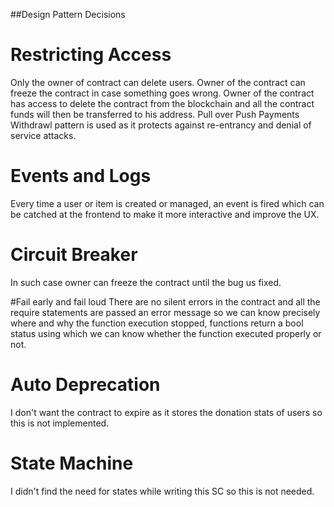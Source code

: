 ##Design Pattern Decisions

# Restricting Access

Only the owner of contract can delete users.
Owner of the contract can freeze the contract in case something goes wrong.
Owner of the contract has access to delete the contract from the blockchain and all the contract funds will then be transferred to his address.
Pull over Push Payments
Withdrawl pattern is used as it protects against re-entrancy and denial of service attacks.

# Events and Logs
Every time a user or item is created or managed, an event is fired which can be catched at the frontend to make it more interactive and improve the UX.

# Circuit Breaker
In such case owner can freeze the contract until the bug us fixed.

#Fail early and fail loud
There are no silent errors in the contract and all the require statements are passed an error message so we can know precisely where and why the function execution stopped, functions return a bool status using which we can know whether the function executed properly or not.

# Auto Deprecation
I don't want the contract to expire as it stores the donation stats of users so this is not implemented.

# State Machine
I didn't find the need for states while writing this SC so this is not needed.

